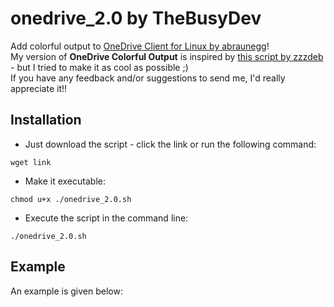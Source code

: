 # onedrive_2.0 by TheBusyDev
Add colorful output to [OneDrive Client for Linux by abraunegg](https://github.com/abraunegg/onedrive)!\
My version of __OneDrive Colorful Output__ is inspired by [this script by zzzdeb](https://github.com/zzzdeb/dotfiles/blob/master/scripts/tools/onedrive_log) - but I tried to make it as cool as possible ;)\
If you have any feedback and/or suggestions to send me, I'd really appreciate it!!

## Installation
* Just download the script - click the link or run the following command:
```text
wget link
```

* Make it executable: 
```text
chmod u+x ./onedrive_2.0.sh
```

* Execute the script in the command line:
```text
./onedrive_2.0.sh
```

## Example
An example is given below:
